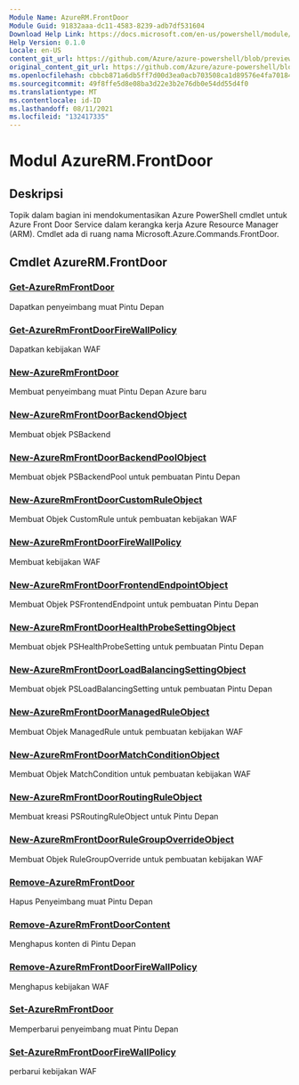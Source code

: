 ```yaml
---
Module Name: AzureRM.FrontDoor
Module Guid: 91832aaa-dc11-4583-8239-adb7df531604
Download Help Link: https://docs.microsoft.com/en-us/powershell/module/azurerm.frontdoor
Help Version: 0.1.0
Locale: en-US
content_git_url: https://github.com/Azure/azure-powershell/blob/preview/src/ResourceManager/FrontDoor/Commands.FrontDoor/help/AzureRM.FrontDoor.md
original_content_git_url: https://github.com/Azure/azure-powershell/blob/preview/src/ResourceManager/FrontDoor/Commands.FrontDoor/help/AzureRM.FrontDoor.md
ms.openlocfilehash: cbbcb871a6db5ff7d00d3ea0acb703508ca1d89576e4fa701841f12b20154b62
ms.sourcegitcommit: 49f8ffe5d8e08ba3d22e3b2e76db0e54dd55d4f0
ms.translationtype: MT
ms.contentlocale: id-ID
ms.lasthandoff: 08/11/2021
ms.locfileid: "132417335"
---
```

# Modul AzureRM.FrontDoor
## Deskripsi
Topik dalam bagian ini mendokumentasikan Azure PowerShell cmdlet untuk Azure Front Door Service dalam kerangka kerja Azure Resource Manager (ARM). Cmdlet ada di ruang nama Microsoft.Azure.Commands.FrontDoor.

## Cmdlet AzureRM.FrontDoor
### [Get-AzureRmFrontDoor](Get-AzureRmFrontDoor.md)
Dapatkan penyeimbang muat Pintu Depan

### [Get-AzureRmFrontDoorFireWallPolicy](Get-AzureRmFrontDoorFireWallPolicy.md)
Dapatkan kebijakan WAF

### [New-AzureRmFrontDoor](New-AzureRmFrontDoor.md)
Membuat penyeimbang muat Pintu Depan Azure baru

### [New-AzureRmFrontDoorBackendObject](New-AzureRmFrontDoorBackendObject.md)
Membuat objek PSBackend

### [New-AzureRmFrontDoorBackendPoolObject](New-AzureRmFrontDoorBackendPoolObject.md)
Membuat objek PSBackendPool untuk pembuatan Pintu Depan

### [New-AzureRmFrontDoorCustomRuleObject](New-AzureRmFrontDoorCustomRuleObject.md)
Membuat Objek CustomRule untuk pembuatan kebijakan WAF

### [New-AzureRmFrontDoorFireWallPolicy](New-AzureRmFrontDoorFireWallPolicy.md)
Membuat kebijakan WAF

### [New-AzureRmFrontDoorFrontendEndpointObject](New-AzureRmFrontDoorFrontendEndpointObject.md)
Membuat Objek PSFrontendEndpoint untuk pembuatan Pintu Depan

### [New-AzureRmFrontDoorHealthProbeSettingObject](New-AzureRmFrontDoorHealthProbeSettingObject.md)
Membuat objek PSHealthProbeSetting untuk pembuatan Pintu Depan

### [New-AzureRmFrontDoorLoadBalancingSettingObject](New-AzureRmFrontDoorLoadBalancingSettingObject.md)
Membuat objek PSLoadBalancingSetting untuk pembuatan Pintu Depan

### [New-AzureRmFrontDoorManagedRuleObject](New-AzureRmFrontDoorManagedRuleObject.md)
Membuat Objek ManagedRule untuk pembuatan kebijakan WAF

### [New-AzureRmFrontDoorMatchConditionObject](New-AzureRmFrontDoorMatchConditionObject.md)
Membuat Objek MatchCondition untuk pembuatan kebijakan WAF

### [New-AzureRmFrontDoorRoutingRuleObject](New-AzureRmFrontDoorRoutingRuleObject.md)
Membuat kreasi PSRoutingRuleObject untuk Pintu Depan

### [New-AzureRmFrontDoorRuleGroupOverrideObject](New-AzureRmFrontDoorRuleGroupOverrideObject.md)
Membuat Objek RuleGroupOverride untuk pembuatan kebijakan WAF

### [Remove-AzureRmFrontDoor](Remove-AzureRmFrontDoor.md)
Hapus Penyeimbang muat Pintu Depan

### [Remove-AzureRmFrontDoorContent](Remove-AzureRmFrontDoorContent.md)
Menghapus konten di Pintu Depan

### [Remove-AzureRmFrontDoorFireWallPolicy](Remove-AzureRmFrontDoorFireWallPolicy.md)
Menghapus kebijakan WAF

### [Set-AzureRmFrontDoor](Set-AzureRmFrontDoor.md)
Memperbarui penyeimbang muat Pintu Depan

### [Set-AzureRmFrontDoorFireWallPolicy](Set-AzureRmFrontDoorFireWallPolicy.md)
perbarui kebijakan WAF

